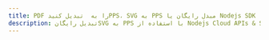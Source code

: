 ---title: PDF را به  تبدیل کنیدPPS، SVG به PPS مبدل رایگان یا Nodejs SDKdescription: تبدیل رایگانSVG به PPS با استفاده از Nodejs Cloud APIs & SDK همچنین اسناد PDF را در Cloud ایجاد، ویرایش و رندر کنید.---